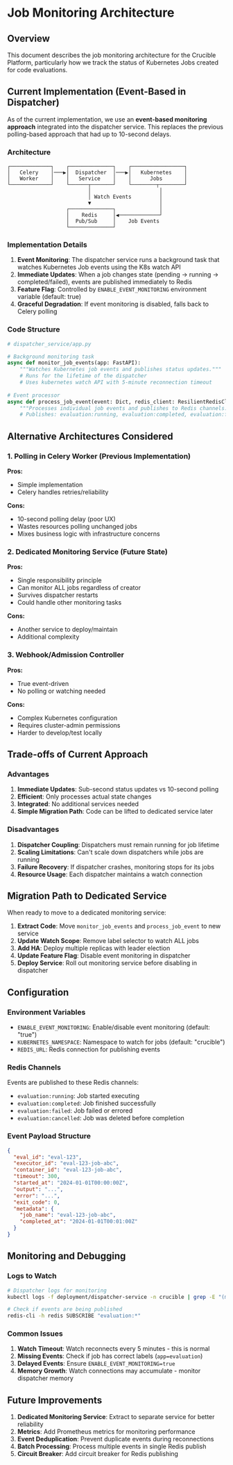 # Job Monitoring Architecture

## Overview

This document describes the job monitoring architecture for the Crucible Platform, particularly how we track the status of Kubernetes Jobs created for code evaluations.

## Current Implementation (Event-Based in Dispatcher)

As of the current implementation, we use an **event-based monitoring approach** integrated into the dispatcher service. This replaces the previous polling-based approach that had up to 10-second delays.

### Architecture

```
┌─────────────┐    ┌──────────────┐    ┌─────────────────┐
│   Celery    │───▶│  Dispatcher  │───▶│   Kubernetes    │
│   Worker    │    │   Service    │    │      Jobs       │
└─────────────┘    └──────┬───────┘    └────────┬────────┘
                          │                      │
                          │ Watch Events         │
                          ▼                      │
                   ┌──────────────┐              │
                   │    Redis     │◀─────────────┘
                   │  Pub/Sub     │    Job Events
                   └──────────────┘
```

### Implementation Details

1. **Event Monitoring**: The dispatcher service runs a background task that watches Kubernetes Job events using the K8s watch API
2. **Immediate Updates**: When a job changes state (pending → running → completed/failed), events are published immediately to Redis
3. **Feature Flag**: Controlled by `ENABLE_EVENT_MONITORING` environment variable (default: true)
4. **Graceful Degradation**: If event monitoring is disabled, falls back to Celery polling

### Code Structure

```python
# dispatcher_service/app.py

# Background monitoring task
async def monitor_job_events(app: FastAPI):
    """Watches Kubernetes job events and publishes status updates."""
    # Runs for the lifetime of the dispatcher
    # Uses kubernetes watch API with 5-minute reconnection timeout
    
# Event processor
async def process_job_event(event: Dict, redis_client: ResilientRedisClient):
    """Processes individual job events and publishes to Redis channels."""
    # Publishes: evaluation:running, evaluation:completed, evaluation:failed, evaluation:cancelled
```

## Alternative Architectures Considered

### 1. Polling in Celery Worker (Previous Implementation)
**Pros:**
- Simple implementation
- Celery handles retries/reliability

**Cons:**
- 10-second polling delay (poor UX)
- Wastes resources polling unchanged jobs
- Mixes business logic with infrastructure concerns

### 2. Dedicated Monitoring Service (Future State)
**Pros:**
- Single responsibility principle
- Can monitor ALL jobs regardless of creator
- Survives dispatcher restarts
- Could handle other monitoring tasks

**Cons:**
- Another service to deploy/maintain
- Additional complexity

### 3. Webhook/Admission Controller
**Pros:**
- True event-driven
- No polling or watching needed

**Cons:**
- Complex Kubernetes configuration
- Requires cluster-admin permissions
- Harder to develop/test locally

## Trade-offs of Current Approach

### Advantages
1. **Immediate Updates**: Sub-second status updates vs 10-second polling
2. **Efficient**: Only processes actual state changes
3. **Integrated**: No additional services needed
4. **Simple Migration Path**: Code can be lifted to dedicated service later

### Disadvantages
1. **Dispatcher Coupling**: Dispatchers must remain running for job lifetime
2. **Scaling Limitations**: Can't scale down dispatchers while jobs are running
3. **Failure Recovery**: If dispatcher crashes, monitoring stops for its jobs
4. **Resource Usage**: Each dispatcher maintains a watch connection

## Migration Path to Dedicated Service

When ready to move to a dedicated monitoring service:

1. **Extract Code**: Move `monitor_job_events` and `process_job_event` to new service
2. **Update Watch Scope**: Remove label selector to watch ALL jobs
3. **Add HA**: Deploy multiple replicas with leader election
4. **Update Feature Flag**: Disable event monitoring in dispatcher
5. **Deploy Service**: Roll out monitoring service before disabling in dispatcher

## Configuration

### Environment Variables

- `ENABLE_EVENT_MONITORING`: Enable/disable event monitoring (default: "true")
- `KUBERNETES_NAMESPACE`: Namespace to watch for jobs (default: "crucible")
- `REDIS_URL`: Redis connection for publishing events

### Redis Channels

Events are published to these Redis channels:
- `evaluation:running`: Job started executing
- `evaluation:completed`: Job finished successfully
- `evaluation:failed`: Job failed or errored
- `evaluation:cancelled`: Job was deleted before completion

### Event Payload Structure

```json
{
  "eval_id": "eval-123",
  "executor_id": "eval-123-job-abc",
  "container_id": "eval-123-job-abc",
  "timeout": 300,
  "started_at": "2024-01-01T00:00:00Z",
  "output": "...",
  "error": "...",
  "exit_code": 0,
  "metadata": {
    "job_name": "eval-123-job-abc",
    "completed_at": "2024-01-01T00:01:00Z"
  }
}
```

## Monitoring and Debugging

### Logs to Watch

```bash
# Dispatcher logs for monitoring
kubectl logs -f deployment/dispatcher-service -n crucible | grep -E "(monitor|event|watch)"

# Check if events are being published
redis-cli -h redis SUBSCRIBE "evaluation:*"
```

### Common Issues

1. **Watch Timeout**: Watch reconnects every 5 minutes - this is normal
2. **Missing Events**: Check if job has correct labels (`app=evaluation`)
3. **Delayed Events**: Ensure `ENABLE_EVENT_MONITORING=true`
4. **Memory Growth**: Watch connections may accumulate - monitor dispatcher memory

## Future Improvements

1. **Dedicated Monitoring Service**: Extract to separate service for better reliability
2. **Metrics**: Add Prometheus metrics for monitoring performance
3. **Event Deduplication**: Prevent duplicate events during reconnections
4. **Batch Processing**: Process multiple events in single Redis publish
5. **Circuit Breaker**: Add circuit breaker for Redis publishing